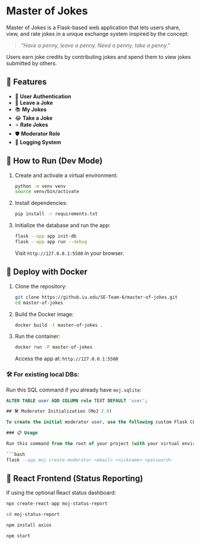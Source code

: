 # Master of Jokes

Master of Jokes is a Flask-based web application that lets users share, view, and rate jokes in a unique exchange system inspired by the concept:

> _"Have a penny, leave a penny. Need a penny, take a penny."_

Users earn joke credits by contributing jokes and spend them to view jokes submitted by others.

## 🚀 Features

- 🔐 **User Authentication**
- 📝 **Leave a Joke**
- 📚 **My Jokes**
- 😂 **Take a Joke**
- ⭐ **Rate Jokes**
- 🛡 **Moderator Role**
- 📑 **Logging System**

## 🧪 How to Run (Dev Mode)

1. Create and activate a virtual environment:

   ```bash
   python -m venv venv
   source venv/bin/activate
   ```

2. Install dependencies:

   ```bash
   pip install -r requirements.txt
   ```

3. Initialize the database and run the app:

   ```bash
   flask --app app init-db
   flask --app app run --debug
   ```

   Visit `http://127.0.0.1:5500` in your browser.

## 🐳 Deploy with Docker

1. Clone the repository:

   ```bash
   git clone https://github.iu.edu/SE-Team-6/master-of-jokes.git
   cd master-of-jokes
   ```

2. Build the Docker image:

   ```bash
   docker build -t master-of-jokes .
   ```

3. Run the container:

   ```bash
   docker run -P master-of-jokes
   ```

   Access the app at: `http://127.0.0.1:5500`

### 🛠 For existing local DBs:

Run this SQL command if you already have `moj.sqlite`:

````sql
ALTER TABLE user ADD COLUMN role TEXT DEFAULT 'user';

## 🛠 Moderator Initialization (MoJ 2.0)

To create the initial moderator user, use the following custom Flask CLI command. This is required for setting up role-based access control in MoJ 2.0.

### 📋 Usage

Run this command from the root of your project (with your virtual environment activated):

```bash
flask --app moj create-moderator <email> <nickname> <password>
````

## 📝 React Frontend (Status Reporting)
If using the optional React status dashboard:

```bash
npx create-react-app moj-status-report

cd moj-status-report

npm install axios

npm start
```
